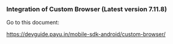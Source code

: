 
### Integration of Custom Browser (Latest version 7.11.8)


Go to this document:

https://devguide.payu.in/mobile-sdk-android/custom-browser/
